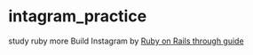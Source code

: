 # intagram_practice
study ruby more 
Build Instagram by [Ruby on Rails through guide](https://medium.com/luanotes/build-instagram-by-ruby-on-rails-part-1-fef7837ee399)
